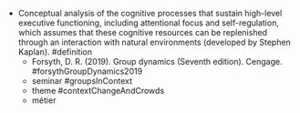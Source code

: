 - Conceptual analysis of the cognitive processes that sustain high-level executive functioning, including attentional focus and self-regulation, which assumes that these cognitive resources can be replenished through an interaction with natural environments (developed by Stephen Kaplan). #definition
	- Forsyth, D. R. (2019). Group dynamics (Seventh edition). Cengage. #forsythGroupDynamics2019
	- seminar #groupsInContext
	- theme #contextChangeAndCrowds
	- métier